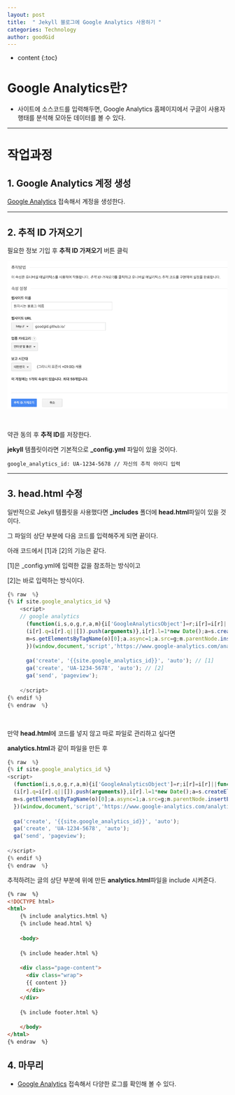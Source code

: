 ```yaml
---
layout: post
title:  " Jekyll 블로그에 Google Analytics 사용하기 "
categories: Technology
author: goodGid
---
```

* content
{:toc}

# Google Analytics란?

* 사이트에 소스코드를 입력해두면, Google Analytics 홈페이지에서 구글이 사용자 행태를 분석해 모아둔 데이터를 볼 수 있다.

---

# 작업과정 

## 1. Google Analytics 계정 생성

[Google Analytics](https://marketingplatform.google.com/about/analytics/) 접속해서 계정을 생성한다.

---

## 2. 추적 ID 가져오기

필요한 정보 기입 후 **추적 ID 가져오기** 버튼 클릭

![](/assets/img/posts/install_google_analytics_1.png)

<br>

약관 동의 후 **추적 ID**를 저장한다.

**jekyll** 템플릿이라면 기본적으로 **_config.yml** 파일이 있을 것이다.

```
google_analytics_id: UA-1234-5678 // 자신의 추적 아이디 입력
```

---

## 3. head.html 수정

일반적으로 Jekyll 템플릿을 사용했다면 **_includes** 폴더에 **head.html**파일이 있을 것이다.

그 파일의 상단 부분에 다음 코드를 입력해주게 되면 끝이다.

아래 코드에서 [1]과 [2]의 기능은 같다.

[1]은 _config.yml에 입력한 값을 참조하는 방식이고

[2]는 바로 입력하는 방식이다. 

``` js
{% raw  %}
{% if site.google_analytics_id %}
    <script>
    // google analytics
      (function(i,s,o,g,r,a,m){i['GoogleAnalyticsObject']=r;i[r]=i[r]||function(){
      (i[r].q=i[r].q||[]).push(arguments)},i[r].l=1*new Date();a=s.createElement(o),
      m=s.getElementsByTagName(o)[0];a.async=1;a.src=g;m.parentNode.insertBefore(a,m)
      })(window,document,'script','https://www.google-analytics.com/analytics.js','ga');

      ga('create', '{{site.google_analytics_id}}', 'auto'); // [1]
      ga('create', 'UA-1234-5678', 'auto'); // [2]
      ga('send', 'pageview');

    </script>
{% endif %}
{% endraw  %}
```

<br>

만약 **head.html**에 코드를 넣지 않고 따로 파일로 관리하고 싶다면

**analytics.html**과 같이 파일을 만든 후

``` js
{% raw  %}
{% if site.google_analytics_id %}
<script>
  (function(i,s,o,g,r,a,m){i['GoogleAnalyticsObject']=r;i[r]=i[r]||function(){
  (i[r].q=i[r].q||[]).push(arguments)},i[r].l=1*new Date();a=s.createElement(o),
  m=s.getElementsByTagName(o)[0];a.async=1;a.src=g;m.parentNode.insertBefore(a,m)
  })(window,document,'script','https://www.google-analytics.com/analytics.js','ga');

  ga('create', '{{site.google_analytics_id}}', 'auto');
  ga('create', 'UA-1234-5678', 'auto');
  ga('send', 'pageview');

</script>
{% endif %}
{% endraw  %}

```

추적하려는 글의 상단 부분에 위에 만든 **analytics.html**파일을 include 시켜준다.


``` html
{% raw  %}
<!DOCTYPE html>
<html>
	{% include analytics.html %}
	{% include head.html %}

	<body>

	{% include header.html %}

	<div class="page-content">
	  <div class="wrap">
	  {{ content }}
	  </div>
	</div>

	{% include footer.html %}

	</body>
</html>
{% endraw  %}
```

## 4. 마무리

* [Google Analytics](https://marketingplatform.google.com/about/analytics/) 접속해서 다양한 로그를 확인해 볼 수 있다.



